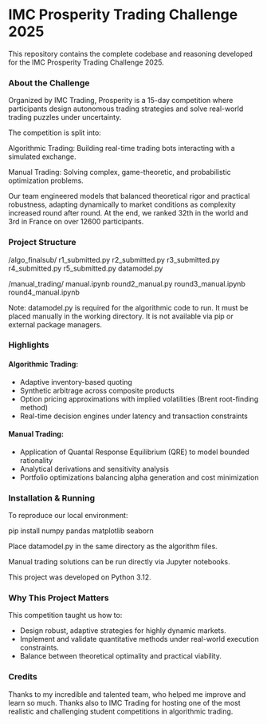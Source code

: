 # IMC Prosperity Trading Challenge 2025

This repository contains the complete codebase and reasoning developed for the IMC Prosperity Trading Challenge 2025.

### About the Challenge

Organized by IMC Trading, Prosperity is a 15-day competition where participants design autonomous trading strategies and solve real-world trading puzzles under uncertainty.

The competition is split into:

Algorithmic Trading: Building real-time trading bots interacting with a simulated exchange.

Manual Trading: Solving complex, game-theoretic, and probabilistic optimization problems.

Our team engineered models that balanced theoretical rigor and practical robustness, adapting dynamically to market conditions as complexity increased round after round. At the end, we ranked 32th in the world and 3rd in France on over 12600 participants.

### Project Structure

/algo_finalsub/
    r1_submitted.py
    r2_submitted.py
    r3_submitted.py
    r4_submitted.py
    r5_submitted.py
    datamodel.py

/manual_trading/
    manual.ipynb
    round2_manual.py
    round3_manual.ipynb
    round4_manual.ipynb

Note: datamodel.py is required for the algorithmic code to run. It must be placed manually in the working directory. It is not available via pip or external package managers.

### Highlights

#### Algorithmic Trading:

- Adaptive inventory-based quoting
- Synthetic arbitrage across composite products
- Option pricing approximations with implied volatilities (Brent root-finding method)
- Real-time decision engines under latency and transaction constraints

#### Manual Trading:

- Application of Quantal Response Equilibrium (QRE) to model bounded rationality
- Analytical derivations and sensitivity analysis
- Portfolio optimizations balancing alpha generation and cost minimization

### Installation & Running

To reproduce our local environment:

pip install numpy pandas matplotlib seaborn

Place datamodel.py in the same directory as the algorithm files.

Manual trading solutions can be run directly via Jupyter notebooks.

This project was developed on Python 3.12.

### Why This Project Matters

This competition taught us how to:
- Design robust, adaptive strategies for highly dynamic markets.
- Implement and validate quantitative methods under real-world execution constraints.
- Balance between theoretical optimality and practical viability.


### Credits

Thanks to my incredible and talented team, who helped me improve and learn so much. Thanks also to IMC Trading for hosting one of the most realistic and challenging student competitions in algorithmic trading.
